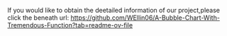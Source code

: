 If you would like to obtain the deetailed information of our project,please click the beneath url:
https://github.com/WEllin06/A-Bubble-Chart-With-Tremendous-Function?tab=readme-ov-file
